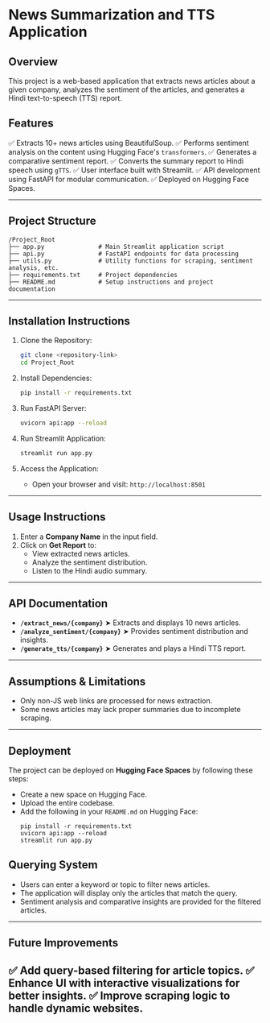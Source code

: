 # News Summarization and TTS Application

## Overview
This project is a web-based application that extracts news articles about a given company, analyzes the sentiment of the articles, and generates a Hindi text-to-speech (TTS) report.

## Features
✅ Extracts 10+ news articles using BeautifulSoup.
✅ Performs sentiment analysis on the content using Hugging Face's `transformers`.
✅ Generates a comparative sentiment report.
✅ Converts the summary report to Hindi speech using `gTTS`.
✅ User interface built with Streamlit.
✅ API development using FastAPI for modular communication.
✅ Deployed on Hugging Face Spaces.

---

## Project Structure
```
/Project_Root
├── app.py               # Main Streamlit application script
├── api.py               # FastAPI endpoints for data processing
├── utils.py             # Utility functions for scraping, sentiment analysis, etc.
├── requirements.txt     # Project dependencies
├── README.md            # Setup instructions and project documentation
```

---

## Installation Instructions
1. Clone the Repository:
   ```bash
   git clone <repository-link>
   cd Project_Root
   ```

2. Install Dependencies:
   ```bash
   pip install -r requirements.txt
   ```

3. Run FastAPI Server:
   ```bash
   uvicorn api:app --reload
   ```

4. Run Streamlit Application:
   ```bash
   streamlit run app.py
   ```

5. Access the Application:
   - Open your browser and visit: `http://localhost:8501`

---

## Usage Instructions
1. Enter a **Company Name** in the input field.
2. Click on **Get Report** to:
   - View extracted news articles.
   - Analyze the sentiment distribution.
   - Listen to the Hindi audio summary.

---

## API Documentation
- **`/extract_news/{company}`** ➤ Extracts and displays 10 news articles.
- **`/analyze_sentiment/{company}`** ➤ Provides sentiment distribution and insights.
- **`/generate_tts/{company}`** ➤ Generates and plays a Hindi TTS report.

---

## Assumptions & Limitations
- Only non-JS web links are processed for news extraction.
- Some news articles may lack proper summaries due to incomplete scraping.

---

## Deployment
The project can be deployed on **Hugging Face Spaces** by following these steps:
- Create a new space on Hugging Face.
- Upload the entire codebase.
- Add the following in your `README.md` on Hugging Face:
  ```
  pip install -r requirements.txt
  uvicorn api:app --reload
  streamlit run app.py
  ```
## Querying System
- Users can enter a keyword or topic to filter news articles.
- The application will display only the articles that match the query.
- Sentiment analysis and comparative insights are provided for the filtered articles.

---

## Future Improvements
✅ Add query-based filtering for article topics.
✅ Enhance UI with interactive visualizations for better insights.
✅ Improve scraping logic to handle dynamic websites.
---



